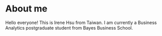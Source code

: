 # About me
Hello everyone! This is Irene Hsu from Taiwan. I am currently a Business Analytics postgraduate student from Bayes Business School.
